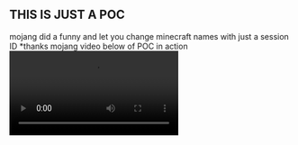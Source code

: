 ## THIS IS JUST A POC
mojang did a funny and let you change minecraft names with just a session ID
*thanks mojang
video below of POC in action
![credits to vromM#4700 for the SSID](https://cdn.discordapp.com/attachments/1054062835644239912/1054143368273330226/2022-12-18_16-08-00.mp4)

